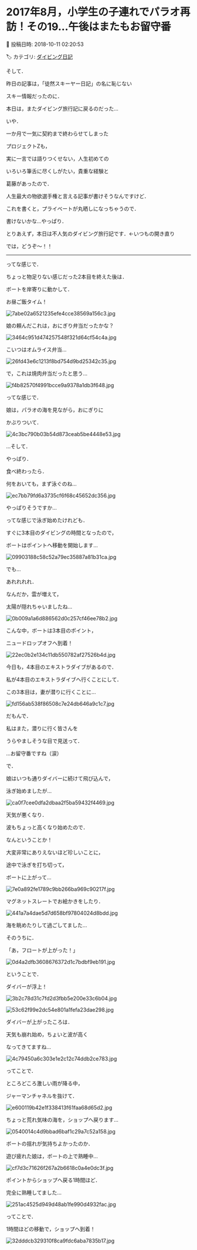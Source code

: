 # 2017年8月，小学生の子連れでパラオ再訪！その19…午後はまたもお留守番

📅 投稿日時: 2018-10-11 02:20:53

🏷️ カテゴリ: [ダイビング日記](ce3a7a8d424d112fce83ee85c81a0e344.md)

そして．


昨日の記事は，「徒然スキーヤー日記」の名に恥じない


スキー情報だったのに．


本日は，またダイビング旅行記に戻るのだった…





いや．


一か月で一気に契約まで終わらせてしまった


プロジェクトZも，


実に一言では語りつくせない，人生初めての


いろいろ筆舌に尽くしがたい，貴重な経験と


葛藤があったので．


人生最大の物欲選手権と言える記事が書けそうなんですけど．


これを書くと，プライベートが丸晒しになっちゃうので．


書けないかな…やっぱり．





とりあえず，本日は不人気のダイビング旅行記です．←いつもの開き直り


では，どうぞ～！！


---





ってな感じで．


ちょっと物足りない感じだった2本目を終えた後は．


ボートを岸寄りに動かして．


お昼ご飯タイム！




![7abe02a6521235efe4cce38569a156c3.jpg](images/7abe02a6521235efe4cce38569a156c3.jpg)







娘の頼んだこれは，おにぎり弁当だったかな？




![3464c951d474257548f321d64cf54c4a.jpg](images/3464c951d474257548f321d64cf54c4a.jpg)







こいつはオムライス弁当…




![26fd43e6c1213f8bd754d9bd25342c35.jpg](images/26fd43e6c1213f8bd754d9bd25342c35.jpg)







で，これは焼肉弁当だったと思う…




![f4b82570f4991bcce9a9378a1db3f648.jpg](images/f4b82570f4991bcce9a9378a1db3f648.jpg)







ってな感じで．


娘は，パラオの海を見ながら，おにぎりに


かぶりついて．




![4c3bc790b03b54d873ceab5be4448e53.jpg](images/4c3bc790b03b54d873ceab5be4448e53.jpg)







…そして．


やっぱり．


食べ終わったら．


何をおいても，まず泳ぐのね…




![ec7bb79fd6a3735cf6f68c45652dc356.jpg](images/ec7bb79fd6a3735cf6f68c45652dc356.jpg)




やっぱりそうですか…





ってな感じで泳ぎ始めたけれども．


すぐに3本目のダイビングの時間となったので，


ボートはポイントへ移動を開始します…




![09903188c58c52a79ec35887a81b31ca.jpg](images/09903188c58c52a79ec35887a81b31ca.jpg)




でも…


あれれれれ．


なんだか，雲が増えて，


太陽が隠れちゃいましたね…




![0b009a1a6d886562d0c257cf46ee78b2.jpg](images/0b009a1a6d886562d0c257cf46ee78b2.jpg)




こんな中，ボートは3本目のポイント，


ニュードロップオフへ到着！




![22ec0b2e134c11db550782af27526b4d.jpg](images/22ec0b2e134c11db550782af27526b4d.jpg)




今日も，4本目のエキストラダイブがあるので．


私が4本目のエキストラダイブへ行くことにして．


この3本目は，妻が潜りに行くことに…




![fd156ab538f86508c7e24db646a9c1c7.jpg](images/fd156ab538f86508c7e24db646a9c1c7.jpg)




だもんで．


私はまた，潜りに行く皆さんを


うらやましそうな目で見送って．


…お留守番ですね（涙）





で．


娘はいつも通りダイバーに続けて飛び込んで，


泳ぎ始めましたが…




![ca0f7cee0dfa2dbaa2f5ba59432f4469.jpg](images/ca0f7cee0dfa2dbaa2f5ba59432f4469.jpg)




天気が悪くなり．


波もちょっと高くなり始めたので．


なんということか！


大変非常にありえないほど珍しいことに，


途中で泳ぎを打ち切って，


ボートに上がって…




![7e0a892fe1789c9bb266ba969c90217f.jpg](images/7e0a892fe1789c9bb266ba969c90217f.jpg)




マグネットスレートでお絵かきをしたり．




![441a7a4dae5d7d658bf97804024d8bdd.jpg](images/441a7a4dae5d7d658bf97804024d8bdd.jpg)




海を眺めたりして過ごしてました…





そのうちに．


「あ，フロートが上がった！」




![0d4a2dfb3608676372d1c7bdbf9eb191.jpg](images/0d4a2dfb3608676372d1c7bdbf9eb191.jpg)




ということで．


ダイバーが浮上！




![3b2c78d31c7fd2d3fbb5e200e33c6b04.jpg](images/3b2c78d31c7fd2d3fbb5e200e33c6b04.jpg)









![53c62f99e2dc54e801a1fefa23dae298.jpg](images/53c62f99e2dc54e801a1fefa23dae298.jpg)




ダイバーが上がったころは．


天気も崩れ始め，ちょいと波が高く


なってきてますね…




![4c79450a6c303e1e2c12c74ddb2ce783.jpg](images/4c79450a6c303e1e2c12c74ddb2ce783.jpg)




ってことで．


ところどころ激しい雨が降る中，


ジャーマンチャネルを抜けて．




![e600119b42e1f338413f61faa68d65d2.jpg](images/e600119b42e1f338413f61faa68d65d2.jpg)




ちょっと荒れ気味の海を，ショップへ戻ります…




![0540014c4d9bbad6baf1c29a7c52a158.jpg](images/0540014c4d9bbad6baf1c29a7c52a158.jpg)




ボートの揺れが気持ちよかったのか．


遊び疲れた娘は，ボートの上で熟睡中…




![cf7d3c71626f267a2b6618c0a4e0dc3f.jpg](images/cf7d3c71626f267a2b6618c0a4e0dc3f.jpg)




ポイントからショップへ戻る1時間ほど．


完全に熟睡してました…




![251ac4525d949d48ab1fe990d4932fac.jpg](images/251ac4525d949d48ab1fe990d4932fac.jpg)




ってことで．


1時間ほどの移動で，ショップへ到着！




![32dddcb329310f8ca9fdc6aba7835b17.jpg](images/32dddcb329310f8ca9fdc6aba7835b17.jpg)
